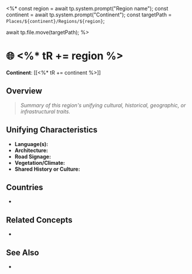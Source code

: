 <%*
const region = await tp.system.prompt("Region name");
const continent = await tp.system.prompt("Continent");
const targetPath = `Places/${continent}/Regions/${region}`;

await tp.file.move(targetPath);
%>
# 🌐 <%* tR += region %>

**Continent**: [[<%* tR += continent %>]]

## Overview
> _Summary of this region's unifying cultural, historical, geographic, or infrastructural traits._

## Unifying Characteristics
- **Language(s):**
- **Architecture:**
- **Road Signage:**
- **Vegetation/Climate:**
- **Shared History or Culture:**

## Countries
- 

## Related Concepts
- 

## See Also
- 
